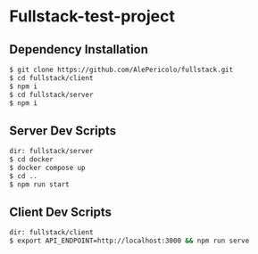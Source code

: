 # Fullstack-test-project

## Dependency Installation

```sh
$ git clone https://github.com/AlePericolo/fullstack.git
$ cd fullstack/client
$ npm i
$ cd fullstack/server
$ npm i
```

## Server Dev Scripts

```sh
dir: fullstack/server
$ cd docker
$ docker compose up
$ cd ..
$ npm run start
```

## Client Dev Scripts

```sh
dir: fullstack/client
$ export API_ENDPOINT=http://localhost:3000 && npm run serve
```